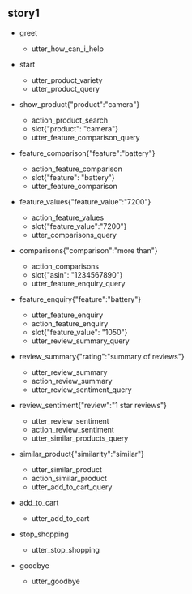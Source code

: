 ## story1
* greet 
  - utter_how_can_i_help 

* start 
  - utter_product_variety    
  - utter_product_query  

* show_product{"product":"camera"} 
  - action_product_search  
  - slot{"product": "camera"}
  - utter_feature_comparison_query 

* feature_comparison{"feature":"battery"} 
  - action_feature_comparison 
  - slot{"feature": "battery"}
  - utter_feature_comparison 

* feature_values{"feature_value":"7200"}
  - action_feature_values
  - slot{"feature_value":"7200"}
  - utter_comparisons_query

* comparisons{"comparison":"more than"} 
  - action_comparisons
  - slot{"asin": "1234567890"}
  - utter_feature_enquiry_query

* feature_enquiry{"feature":"battery"} 
  - utter_feature_enquiry 
  - action_feature_enquiry 
  - slot{"feature_value": "1050"}
  - utter_review_summary_query 

* review_summary{"rating":"summary of reviews"} 
  - utter_review_summary 
  - action_review_summary 
  - utter_review_sentiment_query

* review_sentiment{"review":"1 star reviews"} 
  - utter_review_sentiment 
  - action_review_sentiment 
  - utter_similar_products_query 

* similar_product{"similarity":"similar"} 
  - utter_similar_product 
  - action_similar_product 
  - utter_add_to_cart_query 

* add_to_cart 
  - utter_add_to_cart

* stop_shopping 
  - utter_stop_shopping

* goodbye 
  - utter_goodbye


